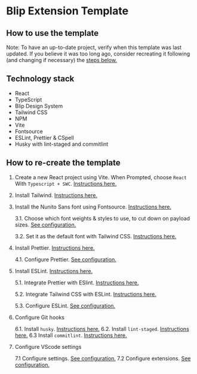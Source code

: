 # Blip Extension Template

## How to use the template

<!-- TODO: Write -->

Note: To have an up-to-date project, verify when this template was last updated. If you believe it was too long ago, consider recreating it following (and changing if necessary) the [steps below.](#how-to-re-create-the-template)

## Technology stack

-   React
-   TypeScript
-   Blip Design System
-   Tailwind CSS
-   NPM
-   Vite
-   Fontsource
-   ESLint, Prettier & CSpell
-   Husky with lint-staged and commitlint

<!-- TODO: Fix numbers -->

## How to re-create the template

1. Create a new React project using Vite. When Prompted, choose `React` With `Typescript + SWC`.
   [Instructions here.](https://vitejs.dev/guide/#scaffolding-your-first-vite-project)

2. Install Tailwind. [Instructions here.](https://tailwindcss.com/docs/guides/vite)

3. Install the Nunito Sans font using Fontsource. [Instructions here.](https://fontsource.org/docs/getting-started)

    3.1. Choose which font weights & styles to use, to cut down on payload sizes. [See configuration.](./src/lib/fonts.ts)

    3.2. Set it as the default font with Tailwind CSS. [Instructions here.](https://tailwindcss.com/docs/font-family#customizing-the-default-font)

4. Install Prettier. [Instructions here.](https://prettier.io/docs/en/install.html)

    4.1. Configure Prettier. [See configuration.](./package.json)

5. Install ESLint. [Instructions here.](https://eslint.org/docs/latest/use/getting-started)

    5.1. Integrate Prettier with ESlint. [Instructions here.](https://prettier.io/docs/en/integrating-with-linters.html)

    5.2. Integrate Tailwind CSS with ESLint. [Instructions here.](https://github.com/francoismassart/eslint-plugin-tailwindcss#2-install-eslint-plugin-tailwindcss)

    5.3. Configure ESLint. [See configuration.](./.eslintrc.cjs)

6. Configure Git hooks

    6.1. Install `husky`. [Instructions here.](https://typicode.github.io/husky/#/?id=install)
    6.2. Install `lint-staged`. [Instructions here.](https://www.npmjs.com/package/lint-staged)
    6.3 Install `commitlint`. [Instructions here.](https://commitlint.js.org/#/guides-local-setup?id=install-commitlint)

7. Configure VScode settings

    7.1 Configure settings. [See configuration.](./.vscode/settings.json)
    7.2 Configure extensions. [See configuration.](./.vscode/extensions.json)
